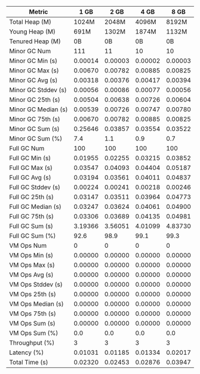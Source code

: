 | Metric | 1 GB | 2 GB | 4 GB | 8 GB |
|------|----|----|----|----|
| Total Heap (M) | 1024M | 2048M | 4096M | 8192M |
| Young Heap (M) | 691M | 1302M | 1874M | 1132M |
| Tenured Heap (M) | 0B | 0B | 0B | 0B |
| Minor GC Num | 111 | 11 | 10 | 10 |
| Minor GC Min (s) | 0.00014 | 0.00003 | 0.00002 | 0.00003 |
| Minor GC Max (s) | 0.00670 | 0.00782 | 0.00885 | 0.00825 |
| Minor GC Avg (s) | 0.00318 | 0.00376 | 0.00417 | 0.00394 |
| Minor GC Stddev (s) | 0.00056 | 0.00086 | 0.00077 | 0.00056 |
| Minor GC 25th (s) | 0.00504 | 0.00638 | 0.00726 | 0.00604 |
| Minor GC Median (s) | 0.00539 | 0.00726 | 0.00747 | 0.00780 |
| Minor GC 75th (s) | 0.00670 | 0.00782 | 0.00885 | 0.00825 |
| Minor GC Sum (s) | 0.25646 | 0.03857 | 0.03554 | 0.03522 |
| Minor GC Sum (%) | 7.4 | 1.1 | 0.9 | 0.7 |
| Full GC Num | 100 | 100 | 100 | 100 |
| Full GC Min (s) | 0.01955 | 0.02255 | 0.03215 | 0.03852 |
| Full GC Max (s) | 0.03547 | 0.04093 | 0.04404 | 0.05187 |
| Full GC Avg (s) | 0.03194 | 0.03561 | 0.04011 | 0.04837 |
| Full GC Stddev (s) | 0.00224 | 0.00241 | 0.00218 | 0.00246 |
| Full GC 25th (s) | 0.03147 | 0.03511 | 0.03964 | 0.04773 |
| Full GC Median (s) | 0.03247 | 0.03624 | 0.04061 | 0.04900 |
| Full GC 75th (s) | 0.03306 | 0.03689 | 0.04135 | 0.04981 |
| Full GC Sum (s) | 3.19366 | 3.56051 | 4.01099 | 4.83730 |
| Full GC Sum (%) | 92.6 | 98.9 | 99.1 | 99.3 |
| VM Ops Num | 0 | 0 | 0 | 0 |
| VM Ops Min (s) | 0.00000 | 0.00000 | 0.00000 | 0.00000 |
| VM Ops Max (s) | 0.00000 | 0.00000 | 0.00000 | 0.00000 |
| VM Ops Avg (s) | 0.00000 | 0.00000 | 0.00000 | 0.00000 |
| VM Ops Stddev (s) | 0.00000 | 0.00000 | 0.00000 | 0.00000 |
| VM Ops 25th (s) | 0.00000 | 0.00000 | 0.00000 | 0.00000 |
| VM Ops Median (s) | 0.00000 | 0.00000 | 0.00000 | 0.00000 |
| VM Ops 75th (s) | 0.00000 | 0.00000 | 0.00000 | 0.00000 |
| VM Ops Sum (s) | 0.00000 | 0.00000 | 0.00000 | 0.00000 |
| VM Ops Sum (%) | 0.0 | 0.0 | 0.0 | 0.0 |
| Throughput (%) | 3 | 3 | 3 | 3 |
| Latency (%) | 0.01031 | 0.01185 | 0.01334 | 0.02017 |
| Total Time (s) | 0.02320 | 0.02453 | 0.02876 | 0.03947 |
